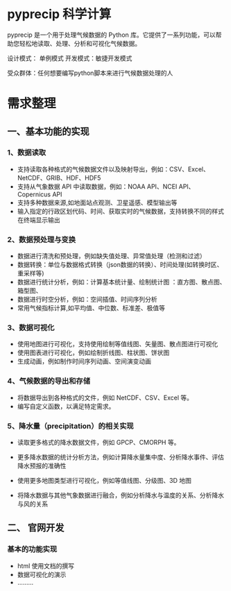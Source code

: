 # pyprecip 科学计算

pyprecip 是一个用于处理气候数据的 Python 库。它提供了一系列功能，可以帮助您轻松地读取、处理、分析和可视化气候数据。

设计模式： 单例模式   开发模式：敏捷开发模式

受众群体：任何想要编写python脚本来进行气候数据处理的人

# 需求整理

## 一、基本功能的实现 

### 1、数据读取

- 支持读取各种格式的气候数据文件以及映射导出，例如：CSV、Excel、NetCDF、GRIB、HDF、HDF5
- 支持从气象数据 API 中读取数据，例如：NOAA API、NCEI API、Copernicus API
- 支持多种数据来源,如地面站点观测、卫星遥感、模型输出等
- 输入指定的行政区划代码、时间、获取实时的气候数据，支持转换不同的样式在终端显示输出 

### 2、数据预处理与变换

- 数据进行清洗和预处理，例如缺失值处理、异常值处理（检测和过滤）
- 数据转换：单位与数据格式转换（json数据的转换）、时间处理(如转换时区、重采样等)
- 数据进行统计分析，例如：计算基本统计量、绘制统计图 ：直方图、散点图、箱型图、
- 数据进行时空分析，例如：空间插值、时间序列分析
- 常用气候指标计算,如平均值、中位数、标准差、极值等

### 3、数据可视化

- 使用地图进行可视化，支持使用绘制等值线图、矢量图、散点图进行可视化
- 使用图表进行可视化，例如绘制折线图、柱状图、饼状图
- 生成动画，例如制作时间序列动画、空间演变动画

### 4、气候数据的导出和存储

- 将数据导出到各种格式的文件，例如 NetCDF、CSV、Excel 等。
- 编写自定义函数，以满足特定需求。

### 5、降水量（precipitation）的相关实现

- 读取更多格式的降水数据文件，例如 GPCP、CMORPH 等。
- 更多降水数据的统计分析方法，例如计算降水量集中度、分析降水事件、评估降水预报的准确性

- 使用更多地图类型进行可视化，例如等值线图、分级图、3D 地图
- 将降水数据与其他气象数据进行融合，例如分析降水与温度的关系、分析降水与风的关系

## 二、 官网开发

### 基本的功能实现

- html 使用文档的撰写
- 数据可视化的演示 
- .........



